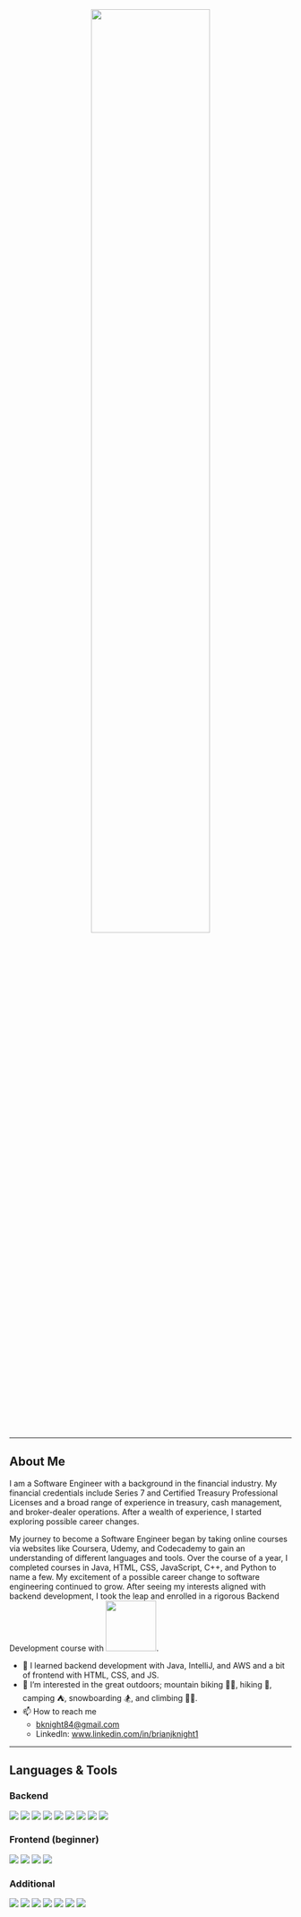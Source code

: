 <div align="center"> 
<img src=https://user-images.githubusercontent.com/92756599/205699837-266a97d4-570e-4d59-a77f-9dda428f4795.gif style="width:65%;margin-left:auto;margin-right:auto">
</div>

---

## About Me
 
I am a Software Engineer with a background in the financial industry. My financial credentials include Series 7 and Certified Treasury Professional Licenses and a broad range of experience in treasury, cash management, and broker-dealer operations. After a wealth of experience, I started exploring possible career changes.

My journey to become a Software Engineer began by taking online courses via websites like Coursera, Udemy, and Codecademy to gain an understanding of different languages and tools. Over the course of a year, I completed courses in Java, HTML, CSS, JavaScript, C++, and Python to name a few. My excitement of a possible career change to software engineering continued to grow. After seeing my interests aligned with backend development, I took the leap and enrolled in a rigorous Backend Development course with <img src="https://user-images.githubusercontent.com/92756599/194363668-e035a8ce-e9f1-4902-8d11-74987025eb0a.png" width="90">.

- 🌱 I learned backend development with Java, IntelliJ, and AWS and a bit of frontend with HTML, CSS, and JS.
- 👀 I’m interested in the great outdoors; mountain biking 🚵‍♂️, hiking 🥾, camping ⛺, snowboarding 🏂, and climbing 🧗‍♂️.
- 📫 How to reach me 
  - bknight84@gmail.com
  - LinkedIn: www.linkedin.com/in/brianjknight1
  
---

## Languages & Tools
### Backend
<img src="https://img.shields.io/badge/Java-%23ED8B00.svg?style=for-the-badge&logo=java&logoColor=white">  <img src="https://img.shields.io/badge/IntelliJ%20IDEA-F71F15.svg?style=for-the-badge&logo=intellij-idea&logoColor=white">  <img src="https://img.shields.io/badge/PlantUML-BD1327.svg?style=for-the-badge&logo=PlantUML&logocolor=white">  <img src="https://img.shields.io/badge/AWS%20DynamoDB-4053D6?style=for-the-badge&logo=Amazon%20DynamoDB&logoColor=white">  <img src="https://img.shields.io/badge/AWS%20Lambda-F68B1A.svg?style=for-the-badge&logo=awslambda&logoColor=white">  <img src="https://img.shields.io/badge/AWS%20API%20Gateway-821BE7.svg?style=for-the-badge&logo=amazon-aws&logoColor=white">  <img src="https://img.shields.io/badge/AWS%20CloudFormation-EF216C.svg?style=for-the-badge&logo=amazon-aws&logoColor=white">  <img src="https://img.shields.io/badge/Dagger-A15944.svg?style=for-the-badge&logo=Dagger&logocolor=white">  <img src="https://img.shields.io/badge/Mockito-DCE53C.svg?style=for-the-badge&logo=Mockito&logocolor=white">    
### Frontend (beginner)
<img src="https://img.shields.io/badge/HTML-A1581B.svg?style=for-the-badge&logo=HTML&logocolor=white">  <img src="https://img.shields.io/badge/CSS-E66CF2.svg?style=for-the-badge&logo=CSS&logocolor=white">  <img src="https://img.shields.io/badge/JavaScript-F79015.svg?style=for-the-badge&logo=JavaScript&logocolor=white">  <img src="https://img.shields.io/badge/Visual%20Studio%20Code-0078d7.svg?style=for-the-badge&logo=visual-studio-code&logoColor=white">  
### Additional
<img src="https://img.shields.io/badge/github-%234F4D4C.svg?style=for-the-badge&logo=github&logoColor=white">  <img src="https://img.shields.io/badge/git%20bash-%23F05033.svg?style=for-the-badge&logo=git&logoColor=white">  <img src="https://img.shields.io/badge/Slack-4A154B?style=for-the-badge&logo=slack&logoColor=white">  <img src="https://img.shields.io/badge/Windows-0078d7?style=for-the-badge&logo=windows&logoColor=white">  <img src="https://img.shields.io/badge/Trello-0078d7.svg?style=for-the-badge&logo=Trello&logocolor=white">  <img src="https://img.shields.io/badge/Dynamics%20365-0078d7.svg?style=for-the-badge&logo=microsoft&logoColor=white">  <img src="https://img.shields.io/badge/SalesForce-0078d7.svg?style=for-the-badge&logo=salesforce&logoColor=white">  

<!---
brianjknight/brianjknight is a ✨ special ✨ repository because its `README.md` (this file) appears on your GitHub profile.
You can click the Preview link to take a look at your changes.
--->
